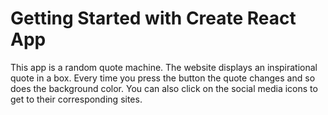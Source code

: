 # Getting Started with Create React App

This app is a random quote machine. The website displays an inspirational quote in a box.
Every time you press the button the quote changes and so does the background color.
You can also click on the social media icons to get to their corresponding sites.
